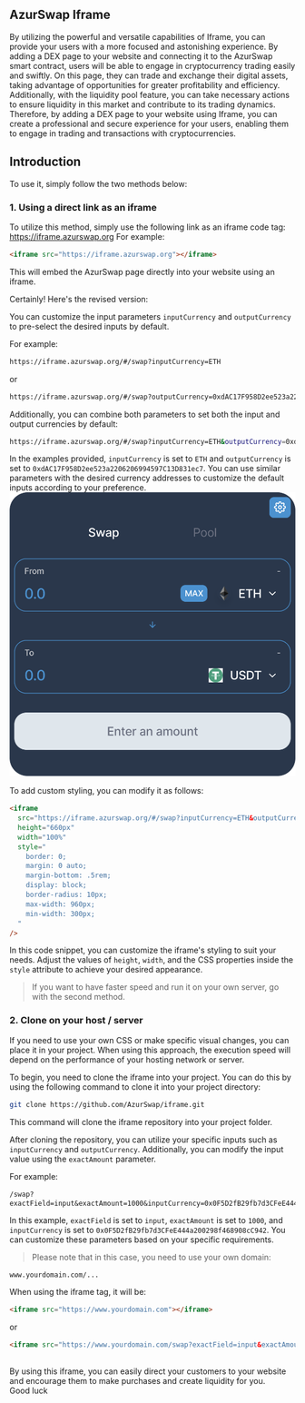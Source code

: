 ## AzurSwap Iframe
By utilizing the powerful and versatile capabilities of Iframe, you can provide your users with a more focused and astonishing experience. By adding a DEX page to your website and connecting it to the AzurSwap smart contract, users will be able to engage in cryptocurrency trading easily and swiftly. On this page, they can trade and exchange their digital assets, taking advantage of opportunities for greater profitability and efficiency. Additionally, with the liquidity pool feature, you can take necessary actions to ensure liquidity in this market and contribute to its trading dynamics. Therefore, by adding a DEX page to your website using Iframe, you can create a professional and secure experience for your users, enabling them to engage in trading and transactions with cryptocurrencies.

## Introduction

To use it, simply follow the two methods below:

### 1. Using a direct link as an iframe
To utilize this method, simply use the following link as an iframe code tag:
https://iframe.azurswap.org
For example:
```html
<iframe src="https://iframe.azurswap.org"></iframe>
```
This will embed the AzurSwap page directly into your website using an iframe.

Certainly! Here's the revised version:

You can customize the input parameters `inputCurrency` and `outputCurrency` to pre-select the desired inputs by default.

For example:

```bash
https://iframe.azurswap.org/#/swap?inputCurrency=ETH
```
or

```bash
https://iframe.azurswap.org/#/swap?outputCurrency=0xdAC17F958D2ee523a2206206994597C13D831ec7
```

Additionally, you can combine both parameters to set both the input and output currencies by default:

```bash
https://iframe.azurswap.org/#/swap?inputCurrency=ETH&outputCurrency=0xdAC17F958D2ee523a2206206994597C13D831ec7
```

In the examples provided, `inputCurrency` is set to `ETH` and `outputCurrency` is set to `0xdAC17F958D2ee523a2206206994597C13D831ec7`. You can use similar parameters with the desired currency addresses to customize the default inputs according to your preference.
![](./iframe_1.png)

To add custom styling, you can modify it as follows:

```html
<iframe
  src="https://iframe.azurswap.org/#/swap?inputCurrency=ETH&outputCurrency=0xdAC17F958D2ee523a2206206994597C13D831ec7"
  height="660px"
  width="100%"
  style="
    border: 0;
    margin: 0 auto;
    margin-bottom: .5rem;
    display: block;
    border-radius: 10px;
    max-width: 960px;
    min-width: 300px;
  "
/>
```

In this code snippet, you can customize the iframe's styling to suit your needs. Adjust the values of `height`, `width`, and the CSS properties inside the `style` attribute to achieve your desired appearance.

> If you want to have faster speed and run it on your own server, go with the second method.

### 2. Clone on your host / server
If you need to use your own CSS or make specific visual changes, you can place it in your project. When using this approach, the execution speed will depend on the performance of your hosting network or server.

To begin, you need to clone the iframe into your project. You can do this by using the following command to clone it into your project directory:

```bash
git clone https://github.com/AzurSwap/iframe.git
```

This command will clone the iframe repository into your project folder. 

After cloning the repository, you can utilize your specific inputs such as `inputCurrency` and `outputCurrency`. Additionally, you can modify the input value using the `exactAmount` parameter.

For example:

```
/swap?exactField=input&exactAmount=1000&inputCurrency=0x0F5D2fB29fb7d3CFeE444a200298f468908cC942
```

In this example, `exactField` is set to `input`, `exactAmount` is set to `1000`, and `inputCurrency` is set to `0x0F5D2fB29fb7d3CFeE444a200298f468908cC942`. You can customize these parameters based on your specific requirements.

> Please note that in this case, you need to use your own domain:
```
www.yourdomain.com/...
```
When using the iframe tag, it will be:
```html
<iframe src="https://www.yourdomain.com"></iframe>
```

or 
```html
<iframe src="https://www.yourdomain.com/swap?exactField=input&exactAmount=10&inputCurrency=0x0F5D2fB29fb7d3CFeE444a200298f468908cC942"></iframe>
```
<br>
By using this iframe, you can easily direct your customers to your website and encourage them to make purchases and create liquidity for you.<br>
Good luck
